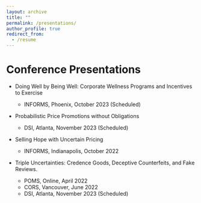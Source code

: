 ```yaml
---
layout: archive
title: ""
permalink: /presentations/
author_profile: true
redirect_from:
  - /resume
---
```




Conference Presentations
======
* Doing Well by Being Well: Corporate Wellness Programs and Incentives to Exercise
   - INFORMS, Phoenix, October 2023 (Scheduled)
 

* Probabilistic Price Promotions without Obligations
  - DSI, Atlanta, November 2023 (Scheduled)


* Selling Hope with Uncertain Pricing
  - INFORMS, Indianapolis, October 2022 

* Triple Uncertainties: Credence Goods, Deceptive Counterfeits, and Fake Reviews.
  - POMS, Online, April 2022 
  - CORS, Vancouver, June 2022 
  - DSI, Atlanta, November 2023 (Scheduled)




    


